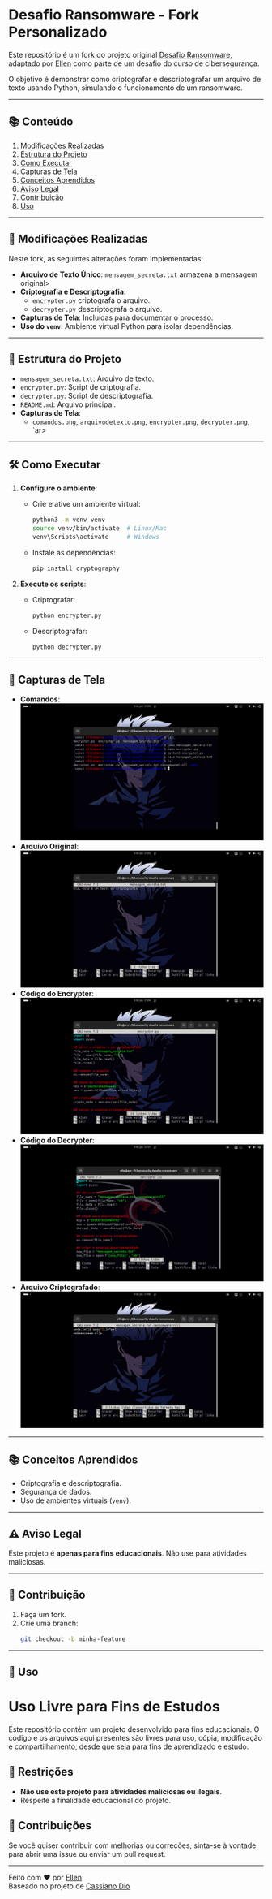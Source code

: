 # Desafio Ransomware - Fork Personalizado

Este repositório é um fork do projeto original [Desafio Ransomware](https://github.com/cassiano-dio/cibersecurity-desafio-ransomware), adaptado por [Ellen](https://github.com/ellen-xploit/Cibersecurity-desafio-ransomware) como parte de um desafio do curso de cibersegurança.

O objetivo é demonstrar como criptografar e descriptografar um arquivo de texto usando Python, simulando o funcionamento de um ransomware.

---

## 📚 Conteúdo

1. [Modificações Realizadas](#-modificações-realizadas)
2. [Estrutura do Projeto](#-estrutura-do-projeto)
3. [Como Executar](#-como-executar)
4. [Capturas de Tela](#-capturas-de-tela)
5. [Conceitos Aprendidos](#-conceitos-aprendidos)
6. [Aviso Legal](#-aviso-legal)
7. [Contribuição](#-contribuição)
8. [Uso](#-uso)

---

## 🚀 Modificações Realizadas


Neste fork, as seguintes alterações foram implementadas:

- **Arquivo de Texto Único**: `mensagem_secreta.txt` armazena a mensagem original>
- **Criptografia e Descriptografia**:
  - `encrypter.py` criptografa o arquivo.
  - `decrypter.py` descriptografa o arquivo.
- **Capturas de Tela**: Incluídas para documentar o processo.
- **Uso do `venv`**: Ambiente virtual Python para isolar dependências.

---

## 📂 Estrutura do Projeto

- `mensagem_secreta.txt`: Arquivo de texto.
- `encrypter.py`: Script de criptografia.
- `decrypter.py`: Script de descriptografia.
- `README.md`: Arquivo principal.
- **Capturas de Tela**:
  - `comandos.png`, `arquivodetexto.png`, `encrypter.png`, `decrypter.png`, `ar>

---

## 🛠️ Como Executar

1. **Configure o ambiente**:
   - Crie e ative um ambiente virtual:
     ```bash
     python3 -m venv venv
     source venv/bin/activate  # Linux/Mac
     venv\Scripts\activate     # Windows
     ```
   - Instale as dependências:
     ```bash
     pip install cryptography
     ```

2. **Execute os scripts**:
   - Criptografar:
     ```bash
     python encrypter.py
     ```
   - Descriptografar:
     ```bash
     python decrypter.py
     ```

---

## 📸 Capturas de Tela

- **Comandos**: ![Comandos](capturas/comandos.png)
- **Arquivo Original**: ![Arquivo Original](capturas/arquivodetexto.png)
- **Código do Encrypter**: ![Código do Encrypter](capturas/encrypter.png)
- **Código do Decrypter**: ![Código do Decrypter](capturas/decrypter.png)
- **Arquivo Criptografado**: ![Arquivo Criptografado](capturas/arquivocriptografado.png)

---

## 📚 Conceitos Aprendidos

- Criptografia e descriptografia.
- Segurança de dados.
- Uso de ambientes virtuais (`venv`).


---

## ⚠️ Aviso Legal

Este projeto é **apenas para fins educacionais**. Não use para atividades maliciosas.


---

## 🤝 Contribuição

1. Faça um fork.
2. Crie uma branch:
   ```bash
   git checkout -b minha-feature

---

## 📄 Uso

# Uso Livre para Fins de Estudos

Este repositório contém um projeto desenvolvido para fins educacionais. O código e os arquivos aqui presentes são livres para uso, cópia, modificação e compartilhamento, desde que seja para fins de aprendizado e estudo.

## 🚫 Restrições

- **Não use este projeto para atividades maliciosas ou ilegais**.
- Respeite a finalidade educacional do projeto.

## 🙌 Contribuições

Se você quiser contribuir com melhorias ou correções, sinta-se à vontade para abrir uma issue ou enviar um pull request.

---

Feito com ❤️ por [Ellen](https://github.com/ellen-xploit)  
Baseado no projeto de [Cassiano Dio](https://github.com/cassiano-dio/cibersecurity-desafio-ransomware)
